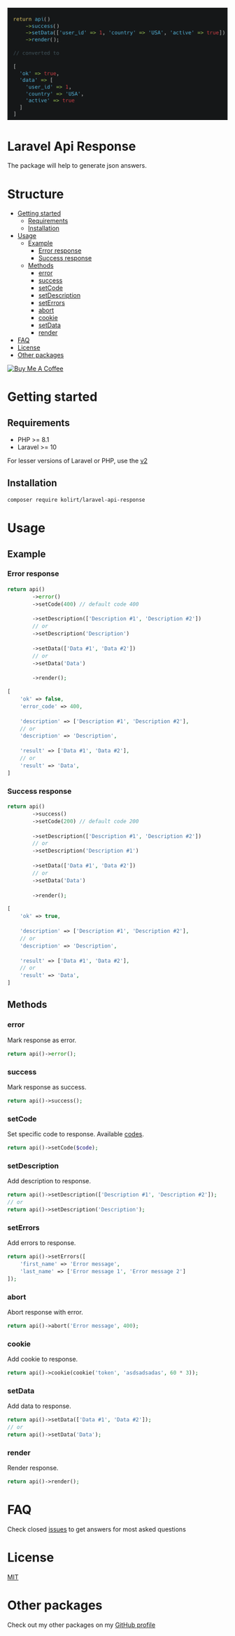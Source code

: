<p align="center">
    <img src="https://raw.githubusercontent.com/kolirt/laravel-api-response/v3/cover.png">
</p>


# Laravel Api Response
The package will help to generate json answers.


# Structure
- [Getting started](#getting-started)
  - [Requirements](#requirements) 
  - [Installation](#installation)
- [Usage](#usage)
    - [Example](#example)
      - [Error response](#error-response)
      - [Success response](#success-response)
    -  [Methods](#methods)
       - [error](#error)
       - [success](#success)
       - [setCode](#setcode)
       - [setDescription](#setdescription)
       - [setErrors](#seterrors)
       - [abort](#abort)
       - [cookie](#cookie)
       - [setData](#setdata)
       - [render](#render)
- [FAQ](#faq)
- [License](#license)
- [Other packages](#other-packages)

<a href="https://www.buymeacoffee.com/kolirt" target="_blank">
  <img src="https://cdn.buymeacoffee.com/buttons/v2/arial-yellow.png" alt="Buy Me A Coffee" style="height: 60px !important;width: 217px !important;" >
</a>


# Getting started

## Requirements
- PHP >= 8.1
- Laravel >= 10

For lesser versions of Laravel or PHP, use the [v2](https://github.com/kolirt/laravel-api-response/tree/v2)


## Installation
```bash
composer require kolirt/laravel-api-response
```


# Usage

## Example

### Error response
```php
return api()
        ->error()
        ->setCode(400) // default code 400

        ->setDescription(['Description #1', 'Description #2'])
        // or
        ->setDescription('Description')
        
        ->setData(['Data #1', 'Data #2'])
        // or
        ->setData('Data')
        
        ->render();
```

```php
[
    'ok' => false,
    'error_code' => 400,
    
    'description' => ['Description #1', 'Description #2'],
    // or
    'description' => 'Description',
    
    'result' => ['Data #1', 'Data #2'],
    // or
    'result' => 'Data',
]
```


### Success response
```php
return api()
        ->success()
        ->setCode(200) // default code 200

        ->setDescription(['Description #1', 'Description #2'])
        // or
        ->setDescription('Description #1')
        
        ->setData(['Data #1', 'Data #2'])
        // or
        ->setData('Data')
        
        ->render();
```

```php
[
    'ok' => true,
    
    'description' => ['Description #1', 'Description #2'],
    // or
    'description' => 'Description',
    
    'result' => ['Data #1', 'Data #2'],
    // or
    'result' => 'Data',
]
```


## Methods

### error
Mark response as error.
```php
return api()->error();
```


### success
Mark response as success.
```php
return api()->success();
```


### setCode
Set specific code to response. Available [codes](https://en.wikipedia.org/wiki/List_of_HTTP_status_codes).
```php
return api()->setCode($code);
```


### setDescription
Add description to response.
```php
return api()->setDescription(['Description #1', 'Description #2']);
// or
return api()->setDescription('Description');
```


### setErrors
Add errors to response.
```php
return api()->setErrors([
    'first_name' => 'Error message', 
    'last_name' => ['Error message 1', 'Error message 2']
]);
```


### abort
Abort response with error.
```php
return api()->abort('Error message', 400);
```


### cookie
Add cookie to response.
```php
return api()->cookie(cookie('token', 'asdsadsadas', 60 * 3));
```


### setData
Add data to response.
```php
return api()->setData(['Data #1', 'Data #2']);
// or
return api()->setData('Data');
```


### render
Render response.
```php
return api()->render();
```


# FAQ
Check closed [issues](https://github.com/kolirt/laravel-api-response/issues) to get answers for most asked questions


# License
[MIT](LICENSE.txt)


# Other packages
Check out my other packages on my [GitHub profile](https://github.com/kolirt)
